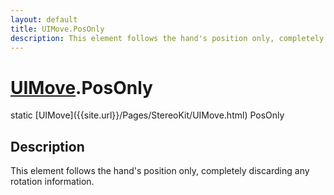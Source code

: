 ```yaml
---
layout: default
title: UIMove.PosOnly
description: This element follows the hand's position only, completely discarding any rotation information.
---
```

# [UIMove]({{site.url}}/Pages/StereoKit/UIMove.html).PosOnly

<div class='signature' markdown='1'>
static [UIMove]({{site.url}}/Pages/StereoKit/UIMove.html) PosOnly
</div>

## Description
This element follows the hand's position only, completely
discarding any rotation information.

